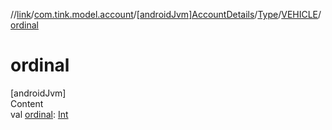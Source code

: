 //[link](../../../../index.md)/[com.tink.model.account](../../../index.md)/[[androidJvm]AccountDetails](../../index.md)/[Type](../index.md)/[VEHICLE](index.md)/[ordinal](ordinal.md)



# ordinal  
[androidJvm]  
Content  
val [ordinal](ordinal.md): [Int](https://kotlinlang.org/api/latest/jvm/stdlib/kotlin/-int/index.html)  



